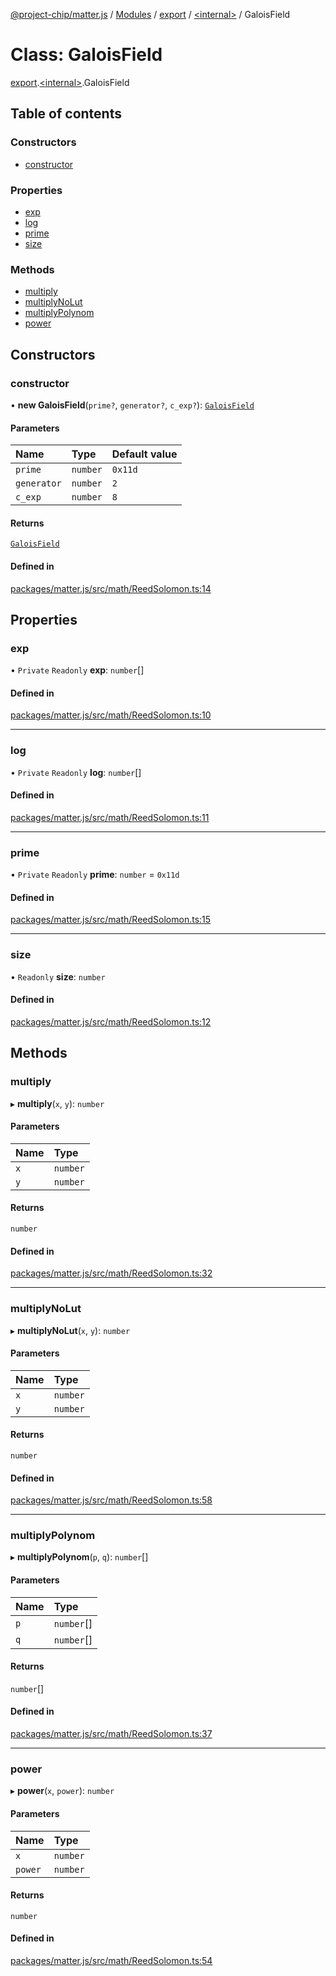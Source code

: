 [@project-chip/matter.js](../README.md) / [Modules](../modules.md) / [export](../modules/export.md) / [\<internal\>](../modules/export._internal_.md) / GaloisField

# Class: GaloisField

[export](../modules/export.md).[\<internal\>](../modules/export._internal_.md).GaloisField

## Table of contents

### Constructors

- [constructor](export._internal_.GaloisField.md#constructor)

### Properties

- [exp](export._internal_.GaloisField.md#exp)
- [log](export._internal_.GaloisField.md#log)
- [prime](export._internal_.GaloisField.md#prime)
- [size](export._internal_.GaloisField.md#size)

### Methods

- [multiply](export._internal_.GaloisField.md#multiply)
- [multiplyNoLut](export._internal_.GaloisField.md#multiplynolut)
- [multiplyPolynom](export._internal_.GaloisField.md#multiplypolynom)
- [power](export._internal_.GaloisField.md#power)

## Constructors

### constructor

• **new GaloisField**(`prime?`, `generator?`, `c_exp?`): [`GaloisField`](export._internal_.GaloisField.md)

#### Parameters

| Name | Type | Default value |
| :------ | :------ | :------ |
| `prime` | `number` | `0x11d` |
| `generator` | `number` | `2` |
| `c_exp` | `number` | `8` |

#### Returns

[`GaloisField`](export._internal_.GaloisField.md)

#### Defined in

[packages/matter.js/src/math/ReedSolomon.ts:14](https://github.com/project-chip/matter.js/blob/e87b236f/packages/matter.js/src/math/ReedSolomon.ts#L14)

## Properties

### exp

• `Private` `Readonly` **exp**: `number`[]

#### Defined in

[packages/matter.js/src/math/ReedSolomon.ts:10](https://github.com/project-chip/matter.js/blob/e87b236f/packages/matter.js/src/math/ReedSolomon.ts#L10)

___

### log

• `Private` `Readonly` **log**: `number`[]

#### Defined in

[packages/matter.js/src/math/ReedSolomon.ts:11](https://github.com/project-chip/matter.js/blob/e87b236f/packages/matter.js/src/math/ReedSolomon.ts#L11)

___

### prime

• `Private` `Readonly` **prime**: `number` = `0x11d`

#### Defined in

[packages/matter.js/src/math/ReedSolomon.ts:15](https://github.com/project-chip/matter.js/blob/e87b236f/packages/matter.js/src/math/ReedSolomon.ts#L15)

___

### size

• `Readonly` **size**: `number`

#### Defined in

[packages/matter.js/src/math/ReedSolomon.ts:12](https://github.com/project-chip/matter.js/blob/e87b236f/packages/matter.js/src/math/ReedSolomon.ts#L12)

## Methods

### multiply

▸ **multiply**(`x`, `y`): `number`

#### Parameters

| Name | Type |
| :------ | :------ |
| `x` | `number` |
| `y` | `number` |

#### Returns

`number`

#### Defined in

[packages/matter.js/src/math/ReedSolomon.ts:32](https://github.com/project-chip/matter.js/blob/e87b236f/packages/matter.js/src/math/ReedSolomon.ts#L32)

___

### multiplyNoLut

▸ **multiplyNoLut**(`x`, `y`): `number`

#### Parameters

| Name | Type |
| :------ | :------ |
| `x` | `number` |
| `y` | `number` |

#### Returns

`number`

#### Defined in

[packages/matter.js/src/math/ReedSolomon.ts:58](https://github.com/project-chip/matter.js/blob/e87b236f/packages/matter.js/src/math/ReedSolomon.ts#L58)

___

### multiplyPolynom

▸ **multiplyPolynom**(`p`, `q`): `number`[]

#### Parameters

| Name | Type |
| :------ | :------ |
| `p` | `number`[] |
| `q` | `number`[] |

#### Returns

`number`[]

#### Defined in

[packages/matter.js/src/math/ReedSolomon.ts:37](https://github.com/project-chip/matter.js/blob/e87b236f/packages/matter.js/src/math/ReedSolomon.ts#L37)

___

### power

▸ **power**(`x`, `power`): `number`

#### Parameters

| Name | Type |
| :------ | :------ |
| `x` | `number` |
| `power` | `number` |

#### Returns

`number`

#### Defined in

[packages/matter.js/src/math/ReedSolomon.ts:54](https://github.com/project-chip/matter.js/blob/e87b236f/packages/matter.js/src/math/ReedSolomon.ts#L54)
